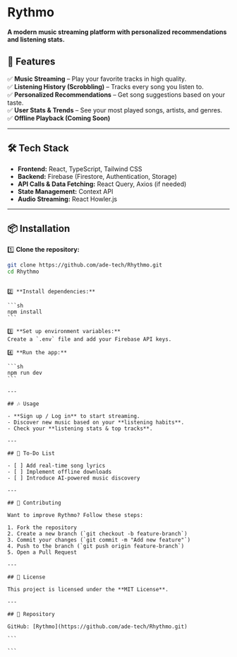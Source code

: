 # Rythmo

**A modern music streaming platform with personalized recommendations and listening stats.**

## 🚀 Features

✅ **Music Streaming** – Play your favorite tracks in high quality.  
✅ **Listening History (Scrobbling)** – Tracks every song you listen to.  
✅ **Personalized Recommendations** – Get song suggestions based on your taste.  
✅ **User Stats & Trends** – See your most played songs, artists, and genres.  
✅ **Offline Playback (Coming Soon)**

---

## 🛠️ Tech Stack

- **Frontend:** React, TypeScript, Tailwind CSS
- **Backend:** Firebase (Firestore, Authentication, Storage)
- **API Calls & Data Fetching:** React Query, Axios (if needed)
- **State Management:** Context API
- **Audio Streaming:** React Howler.js

---

## 📦 Installation

1️⃣ **Clone the repository:**

```sh
git clone https://github.com/ade-tech/Rhythmo.git
cd Rhythmo
```

````

2️⃣ **Install dependencies:**

```sh
npm install
```

3️⃣ **Set up environment variables:**
Create a `.env` file and add your Firebase API keys.

4️⃣ **Run the app:**

```sh
npm run dev
```

---

## 🎶 Usage

- **Sign up / Log in** to start streaming.
- Discover new music based on your **listening habits**.
- Check your **listening stats & top tracks**.

---

## 📌 To-Do List

- [ ] Add real-time song lyrics
- [ ] Implement offline downloads
- [ ] Introduce AI-powered music discovery

---

## 🤝 Contributing

Want to improve Rythmo? Follow these steps:

1. Fork the repository
2. Create a new branch (`git checkout -b feature-branch`)
3. Commit your changes (`git commit -m "Add new feature"`)
4. Push to the branch (`git push origin feature-branch`)
5. Open a Pull Request

---

## 📜 License

This project is licensed under the **MIT License**.

---

## 🔗 Repository

GitHub: [Rythmo](https://github.com/ade-tech/Rhythmo.git)

```

```
````
